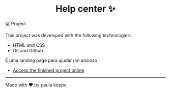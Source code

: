 <h1 align="center"> Help center ✨ </h1>

💻 Project

This project was developed with the following technologies:

- HTML and CSS
- Git and Github

É uma landing page para ajudar um ansioso
- [Access the finished project online](https://paulakoppe.github.io/lp-therapy/)

---
Made with ♥ by paula koppe
